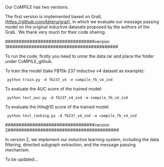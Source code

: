Our CoMPILE has two versions. 

The first version is implemented based on GraIL (https://github.com/kkteru/grail), in which we evaluate our message passing model on the original inductive datasets proposed by the authors of the GraIL. We thank very much for their code sharing.

#################################version 1#########################################

To run the code, firstly you need to unrar the data.rar and place the folder under CoMPILE_github.

To train the model (take FB15k-237 inductive v4 dataset as example):

     python train.py -d fb237_v4 -e compile_fb_v4_ind


To evaluate the AUC score of the trained model:

     python test_auc.py -d fb237_v4_ind -e compile_fb_v4_ind



To evaluate the Hits@10 score of the trained model:

     python test_ranking.py -d fb237_v4_ind -e compile_fb_v4_ind
     
     
#################################version 2#########################################

In version 2, we implement our inductive learning system, including the data filtering, directed subgraph extraction, and the message passing mechanism.

To be updated...
